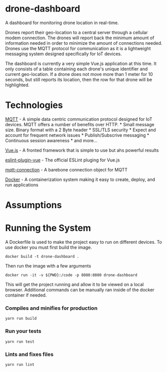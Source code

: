 # drone-dashboard

A dashboard for monitoring drone location in real-time.  

Drones report their geo-location to a central server through a cellular modem connection.  The drones will report back the minimum amount of information needed in order to minimize the amount of connections needed.  Drones use the MQTT protocol for communication as it is a lightweight messaging system designed specifically for IoT devices.  

The dashboard is currently a very simple Vue.js application at this time.  It only consists of a table containing each drone's unique identifier and current geo-location.  If a drone does not move more than 1 meter for 10 seconds, but still reports its location, then the row for that drone will be highlighted.

# Technologies

[MQTT](http://mqtt.org/) - A simple data centric communication protocol designed for IoT devices.  MQTT offers a number of benefits over HTTP.
    * Small message size.  Binary format with a 2 Byte header
    * SSL/TLS security
    * Expect and account for frequent network issues
    * Publish/Subscrive messaging
    * Continuous session awareness
    * and more...

[Vue.js](https://vuejs.org/) - A fronted framework that is simple to use but ahs powerful results

[eslint-plugin-vue](https://eslint.vuejs.org/) - The official ESLint pluging for Vue.js

[mqtt-connection](https://github.com/mqttjs/mqtt-connection) - A barebone connection object for MQTT

[Docker](https://www.docker.com/) - A containerization system making it easy to create, deploy, and run applications

# Assumptions

# Running the System

A Dockerfile is used to make the project easy to run on different devices.  To use docker you must first build the image.

```
docker build -t drone-dashboard .
```

Then run the image with a few arguments
```
docker run -it -v ${PWD}:/code -p 8080:8080 drone-dashboard
```

This will get the project running and allow it to be viewed on a local browser.  Additional commands can be manually ran inside of the docker container if needed.

### Compiles and minifies for production
```
yarn run build
```

### Run your tests
```
yarn run test
```

### Lints and fixes files
```
yarn run lint
```